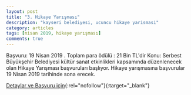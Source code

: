 ```yaml
---
layout: post
title: "3. Hikaye Yarışması"
description: "kayseri belediyesi, ucuncu hikaye yarismasi"
category: articles
tags: [nisan 2019, hikaye yarışması]
comments: true
---
```


Başvuru: 19 Nisan 2019 . Toplam para ödülü : 21 Bin TL'dir
Konu: Serbest
Büyükşehir Belediyesi kültür sanat etkinlikleri kapsamında düzenlenecek olan  Hikaye Yarışması başvuruları başlıyor. Hikaye yarışmasına başvurular 19 Nisan 2019 tarihinde sona erecek. 

[Detaylar ve Başvuru için](https://www.kayseri.bel.tr/etkinlikler/hikayeyarismasi?utm_source=edebiyatyarismalari.com&utm_medium=affiliate){:rel="nofollow"}{:target="_blank"}